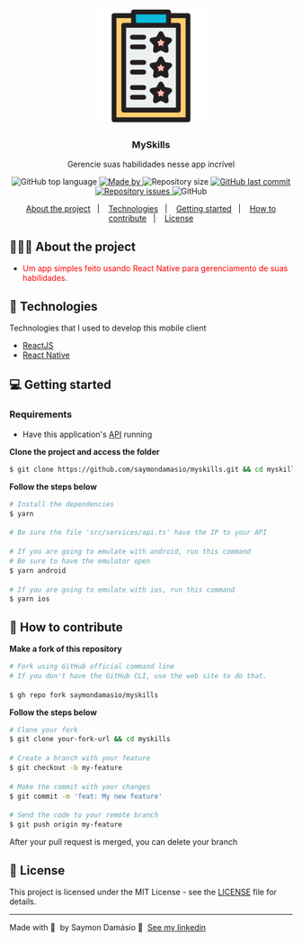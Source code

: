 <h1 align="center">
	<img alt="Logo" src=".github/logo.svg" width="200px" />
</h1>

<h3 align="center">
  MySkills
</h3>

<p align="center">Gerencie suas habilidades nesse app incrível</p>

<p align="center">
  <img alt="GitHub top language" src="https://img.shields.io/github/languages/top/saymondamasio/myskills">

  <a href="https://www.linkedin.com/in/saymondamasio/">
    <img alt="Made by" src="https://img.shields.io/badge/Made%20by-Saymon%20Dam%C3%A1sio-green">
  </a>
  
  <img alt="Repository size" src="https://img.shields.io/github/repo-size/saymondamasio/myskills">
  
  <a href="https://github.com/saymondamasio/myskills/commits/master">
    <img alt="GitHub last commit" src="https://img.shields.io/github/last-commit/saymondamasio/myskills">
  </a>
  
  <a href="https://github.com/saymondamasio/myskills/issues">
    <img alt="Repository issues" src="https://img.shields.io/github/issues/saymondamasio/myskills">
  </a>
  
  <img alt="GitHub" src="https://img.shields.io/github/license/saymondamasio/myskills">
</p>

<p align="center">
  <a href="#-about-the-project">About the project</a>&nbsp;&nbsp;&nbsp;|&nbsp;&nbsp;&nbsp;
  <a href="#-technologies">Technologies</a>&nbsp;&nbsp;&nbsp;|&nbsp;&nbsp;&nbsp;
  <a href="#-getting-started">Getting started</a>&nbsp;&nbsp;&nbsp;|&nbsp;&nbsp;&nbsp;
  <a href="#-how-to-contribute">How to contribute</a>&nbsp;&nbsp;&nbsp;|&nbsp;&nbsp;&nbsp;
  <a href="#-license">License</a>
</p>

## 👨🏻‍💻 About the project

- <p style="color: red;">Um app simples feito usando React Native para gerenciamento de suas habilidades.</p>

## 🚀 Technologies

Technologies that I used to develop this mobile client

- [ReactJS](https://reactjs.org/)
- [React Native](https://reactnative.dev/)

## 💻 Getting started

### Requirements

- Have this application's [API](https://github/saymondamasio/myskills) running

**Clone the project and access the folder**

```bash
$ git clone https://github.com/saymondamasio/myskills.git && cd myskills
```

**Follow the steps below**

```bash
# Install the dependencies
$ yarn

# Be sure the file 'src/services/api.ts' have the IP to your API

# If you are going to emulate with android, run this command
# Be sure to have the emulator open
$ yarn android

# If you are going to emulate with ios, run this command
$ yarn ios
```

## 🤔 How to contribute

**Make a fork of this repository**

```bash
# Fork using GitHub official command line
# If you don't have the GitHub CLI, use the web site to do that.

$ gh repo fork saymondamasio/myskills
```

**Follow the steps below**

```bash
# Clone your fork
$ git clone your-fork-url && cd myskills

# Create a branch with your feature
$ git checkout -b my-feature

# Make the commit with your changes
$ git commit -m 'feat: My new feature'

# Send the code to your remote branch
$ git push origin my-feature
```

After your pull request is merged, you can delete your branch

## 📝 License

This project is licensed under the MIT License - see the [LICENSE](LICENSE) file for details.

---

Made with 💜 &nbsp;by Saymon Damásio 👋 &nbsp;[See my linkedin](https://www.linkedin.com/in/saymondamasio/)
